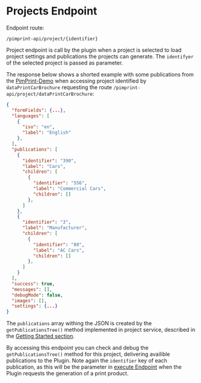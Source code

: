 # Projects Endpoint
Endpoint route:
```
/pimprint-api/project/{identifier}
```
Project endpoint is call by the plugin when a project is selected to load project settings and publications the projects can generate. The `identifyer` of the selected project is passed as  parameter.

The response below shows a shorted example with some publications from the [PimPrint-Demo](../05_PimPrint-Demo/README.md) when accessing project identified by `dataPrintCarBrochure` requesting the route `/pimprint-api/project/dataPrintCarBrochure`:

```json
{
  "formFields": {...},
  "languages": [
    {
      "iso": "en",
      "label": "English"
    },
  ],
  "publications": [
    {
      "identifier": "390",
      "label": "Cars",
      "children": [
        {
          "identifier": "556",
          "label": "Commercial Cars",
          "children": []
        },
      ]
    },
    {
      "identifier": "3",
      "label": "Manufacturer",
      "children": [
        {
          "identifier": "80",
          "label": "AC Cars",
          "children": []
        },
      ]
    }
  ],
  "success": true,
  "messages": [],
  "debugMode": false,
  "images": [],
  "settings": {...}
}
```
The `publications` array withing the JSON is created by the `getPublicationsTree()` method implemented in project service, described in the [Getting Started section](../01_Getting_Started/02_Project_Service.md#page_Defining_publications_to_generate).

By accessing this endpoint you can check and debug the `getPublicationsTree()` method for this project, delivering availible publications to the Plugin. Note again the `identifier` key of each publication, as this will be the parameter in [execute Endpoint](12_Execute_Endpoint.md) when the Plugin requests the generation of a print product.
